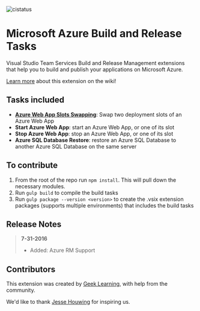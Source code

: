 ![cistatus](https://geeklearning.visualstudio.com/_apis/public/build/definitions/f841b266-7595-4d01-9ee1-4864cf65aa73/37/badge)

# Microsoft Azure Build and Release Tasks

Visual Studio Team Services Build and Release Management extensions that help you to build and publish your applications on Microsoft Azure.

[Learn more](https://github.com/geeklearningio/gl-vsts-tasks-azure/wiki) about this extension on the wiki!

## Tasks included

* **[Azure Web App Slots Swapping](https://github.com/geeklearningio/gl-vsts-tasks-azure/wiki/Azure-Web-App-Slots-Swapping)**: Swap two deployment slots of an Azure Web App
* **Start Azure Web App**: start an Azure Web App, or one of its slot
* **Stop Azure Web App**: stop an Azure Web App, or one of its slot
* **Azure SQL Database Restore**: restore an Azure SQL Database to another Azure SQL Database on the same server

## To contribute

1. From the root of the repo run `npm install`. This will pull down the necessary modules.
2. Run `gulp build` to compile the build tasks
3. Run `gulp package --version <version>` to create the .vsix extension packages (supports multiple environments) that includes the build tasks

## Release Notes
> **7-31-2016**
> - Added: Azure RM Support

## Contributors

This extension was created by [Geek Learning](http://geeklearning.io/), with help from the community.

We'd like to thank [Jesse Houwing](https://github.com/jessehouwing) for inspiring us.